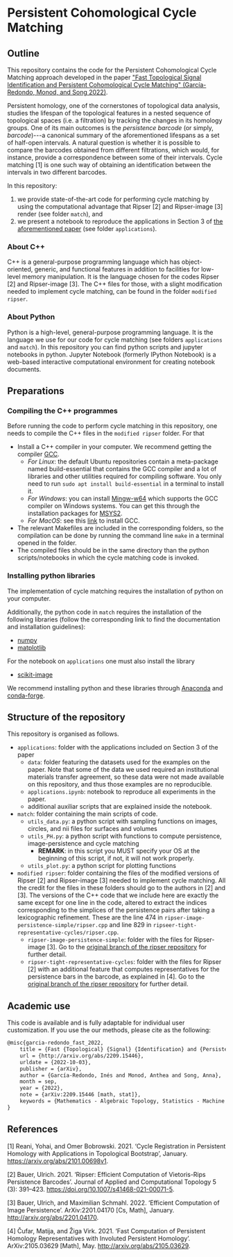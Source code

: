 # Persistent Cohomological Cycle Matching

## Outline 

This repository contains the code for the Persistent Cohomological Cycle Matching approach developed in the paper ["Fast Topological Signal Identification and Persistent Cohomological Cycle Matching" (García-Redondo, Monod, and Song 2022)](https://arxiv.org/abs/2209.15446). 

Persistent homology, one of the cornerstones of topological data analysis, studies the lifespan of the topological features in a nested sequence of topological spaces (i.e. a filtration) by tracking the changes in its homology groups. One of its main outcomes is the *persistence barcode* (or simply, *barcode*)---a canonical summary of the aforementioned lifespans as a set of half-open intervals. A natural question is whether it is possible to compare the barcodes obtained from different filtrations, which would, for instance, provide a correspondence between some of their intervals. Cycle matching [1] is one such way of obtaining an identification between the intervals in two different barcodes. 

In this repository:
1. we provide state-of-the-art code for performing cycle matching by using the computational advantage that Ripser [2] and Ripser-image [3] render (see folder `match`), and
2. we present a notebook to reproduce the applications in Section 3 of [the aforementioned paper](https://arxiv.org/abs/2209.15446) (see folder `applications`). 

### About C++

C++ is a general-purpose programming language which has object-oriented, generic, and functional features in addition to facilities for low-level memory manipulation. It is the language chosen for the codes Ripser [2] and Ripser-image [3]. The C++ files for those, with a slight modification needed to implement cycle matching, can be found in the folder `modified ripser`. 

### About Python
Python is a high-level, general-purpose programming language. It is the language we use for our code for cycle matching (see folders `applications` and `match`). In this repository you can find python scripts and jupyter notebooks in python. Jupyter Notebook (formerly IPython Notebook) is a web-based interactive computational environment for creating notebook documents.

## Preparations

### Compiling the C++ programmes
Before running the code to perform cycle matching in this repository, one needs to compile the C++ files in the `modified ripser` folder. For that
- Install a C++ compiler in your computer. We recommend getting the compiler [GCC](https://gcc.gnu.org/).
	- *For Linux*: the default Ubuntu repositories contain a meta-package named build-essential that contains the GCC compiler and a lot of libraries and other utilities required for compiling software. You only need to run `sudo apt install build-essential` in a terminal to install it.
	- *For Windows*: you can install [Mingw-w64](https://www.mingw-w64.org/) which supports the GCC compiler on Windows systems. You can get this through the installation packages for [MSYS2](https://www.msys2.org/).
	- *For MacOS*: see this [link](https://macappstore.org/gcc/) to install GCC.
- The relevant Makefiles are included in the corresponding folders, so the compilation can be done by running the command line `make` in a terminal opened in the folder. 
- The compiled files should be in the same directory than the python scripts/notebooks in which the cycle matching code is invoked.

### Installing python libraries
The implementation of cycle matching requires the installation of python on your computer. 

Additionally, the python code in `match` requires the installation of the following libraries (follow the corresponding link to find the documentation and installation guidelines):
- [numpy](https://numpy.org/)
- [matplotlib](https://matplotlib.org/stable/index.html)

For the notebook on `applications` one must also install the library
- [scikit-image](https://scikit-image.org/)

We recommend installing python and these libraries through [Anaconda](https://www.anaconda.com/) and [conda-forge](https://conda-forge.org/).


## Structure of the repository

This repository is organised as follows.

- `applications`: folder with the applications included on Section 3 of the paper
	- `data`: folder featuring the datasets used for the examples on the paper. Note that some of the data we used required an institutional materials transfer agreement, so these data were not made available on this repository, and thus those examples are no reproducible.
	- `applications.ipynb`: notebook to reproduce all experiments in the paper. 
	- additional auxiliar scripts that are explained inside the notebook.
- `match`: folder containing the main scripts of code. 
	- `utils_data.py`: a python script with sampling functions on images, circles, and nii files for surfaces and volumes
	- `utils_PH.py`: a python script with functions to compute persistence, image-persistence and cycle matching
		- **REMARK**: in this script you MUST specify your OS at the beginning of this script, if not, it will not work properly.
	- `utils_plot.py`: a python script for plotting functions
- `modified ripser`: folder containing the files of the modified versions of Ripser [2] and Ripser-image [3] needed to implement cycle matching. All the credit for the files in these folders should go to the authors in [2] and [3]. The versions of the C++ code that we include here are exactly the same except for one line in the code, altered to extract the indices corresponding to the simplices of the persistence pairs after taking a lexicographic refinement. These are the line 474 in `ripser-image-persistence-simple/ripser.cpp` and line 829 in `ripseer-tight-representative-cycles/ripser.cpp`.
	- `ripser-image-persistence-simple`: folder with the files for Ripser-image [3]. Go to the [original branch of the ripser repository](https://github.com/Ripser/ripser/tree/image-persistence-simple) for further detail.
	- `ripser-tight-representative-cycles`: folder with the files for Ripser [2] with an additional feature that computes representatives for the persistence bars in the barcode, as explained in [4]. Go to the [original branch of the ripser repository](https://github.com/Ripser/ripser/tree/tight-representative-cycles) for further detail.

## Academic use

This code is available and is fully adaptable for individual user customization. If you use the our methods, please cite as the following:

```tex
@misc{garcia-redondo_fast_2022,
	title = {Fast {Topological} {Signal} {Identification} and {Persistent} {Cohomological} {Cycle} {Matching}},
	url = {http://arxiv.org/abs/2209.15446},
	urldate = {2022-10-03},
	publisher = {arXiv},
	author = {García-Redondo, Inés and Monod, Anthea and Song, Anna},
	month = sep,
	year = {2022},
	note = {arXiv:2209.15446 [math, stat]},
	keywords = {Mathematics - Algebraic Topology, Statistics - Machine Learning},
}
```

## References
[1] Reani, Yohai, and Omer Bobrowski. 2021. ‘Cycle Registration in Persistent Homology with Applications in Topological Bootstrap’, January. https://arxiv.org/abs/2101.00698v1.

[2] Bauer, Ulrich. 2021. ‘Ripser: Efficient Computation of Vietoris-Rips Persistence Barcodes’. Journal of Applied and Computational Topology 5 (3): 391–423. https://doi.org/10.1007/s41468-021-00071-5.

[3] Bauer, Ulrich, and Maximilian Schmahl. 2022. ‘Efficient Computation of Image Persistence’. ArXiv:2201.04170 [Cs, Math], January. http://arxiv.org/abs/2201.04170.

[4] Čufar, Matija, and Žiga Virk. 2021. ‘Fast Computation of Persistent Homology Representatives with Involuted Persistent Homology’. ArXiv:2105.03629 [Math], May. http://arxiv.org/abs/2105.03629.
